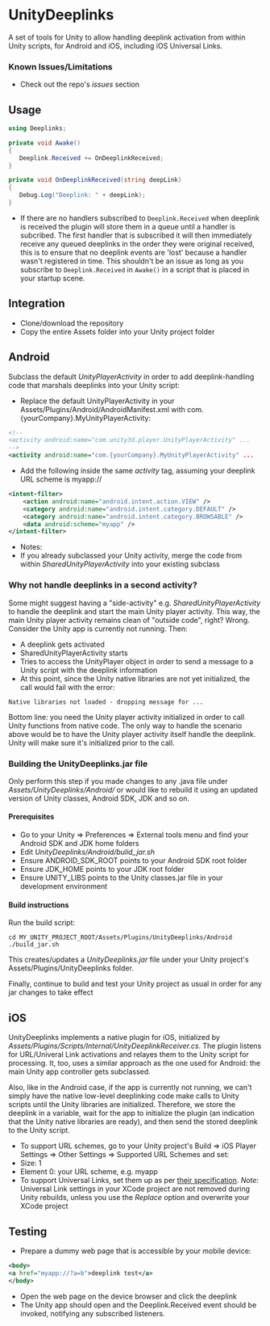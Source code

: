 # UnityDeeplinks
A set of tools for Unity to allow handling deeplink activation from within Unity scripts, for Android and iOS, including iOS Universal Links.
### Known Issues/Limitations
* Check out the repo's *issues* section
## Usage
 ```cs
 using Deeplinks;
 
 private void Awake() 
 {
    Deeplink.Received += OnDeeplinkReceived;
 }
 
 private void OnDeeplinkReceived(string deepLink)
 {
    Debug.Log("Deeplink: " + deepLink);
 }
 ```
 * If there are no handlers subscribed to `Deeplink.Received` when deeplink is received the plugin will store them in a queue until a handler is subcribed. The first handler that is subscribed it will then immediately receive any queued deeplinks in the order they were original received, this is to ensure that no deeplink events are 'lost' because a handler wasn't registered in time. This shouldn't be an issue as long as you subscribe to `Deeplink.Received` in `Awake()` in a script that is placed in your startup scene.
## Integration
* Clone/download the repository
* Copy the entire Assets folder into your Unity project folder
## Android
Subclass the default *UnityPlayerActivity* in order to add deeplink-handling code that marshals deeplinks into your Unity script:

* Replace the default UnityPlayerActivity in your Assets/Plugins/Android/AndroidManifest.xml with com.{yourCompany}.MyUnityPlayerActivity:

 ```xml
 <!--
 <activity android:name="com.unity3d.player.UnityPlayerActivity" ...
 -->
 <activity android:name="com.{yourCompany}.MyUnityPlayerActivity" ...
 ```

* Add the following inside the same *activity* tag, assuming your deeplink URL scheme is myapp://

 ```xml
 <intent-filter>
     <action android:name="android.intent.action.VIEW" />
     <category android:name="android.intent.category.DEFAULT" />
     <category android:name="android.intent.category.BROWSABLE" />
     <data android:scheme="myapp" />
 </intent-filter>
 ```

* Notes:
 * If you already subclassed your Unity activity, merge the code from within *SharedUnityPlayerActivity* into your existing subclass

### Why not handle deeplinks in a second activity?
Some might suggest having a "side-activity" e.g. *SharedUnityPlayerActivity* to handle the deeplink and start the main Unity player activity. This way, the main Unity player activity remains clean of "outside code", right? Wrong. Consider the Unity app is currently not running. Then:
* A deeplink gets activated
* SharedUnityPlayerActivity starts
* Tries to access the UnityPlayer object in order to send a message to a Unity script with the deeplink information
* At this point, since the Unity native libraries are not yet initialized, the call would fail with the error:
 ```
 Native libraries not loaded - dropping message for ...
 ```
Bottom line: you need the Unity player activity initialized in order to call Unity functions from native code. The only way to handle the scenario above would be to have the Unity player activity itself handle the deeplink. Unity will make sure it's initialized prior to the call.

### Building the UnityDeeplinks.jar file
Only perform this step if you made changes to any .java file under *Assets/UnityDeeplinks/Android/* or would like to rebuild it using an updated version of Unity classes, Android SDK, JDK and so on.

#### Prerequisites
* Go to your Unity => Preferences => External tools menu and find your Android SDK and JDK home folders
* Edit *UnityDeeplinks/Android/bulid_jar.sh*
* Ensure ANDROID_SDK_ROOT points to your Android SDK root folder
* Ensure JDK_HOME points to your JDK root folder
* Ensure UNITY_LIBS points to the Unity classes.jar file in your development environment

#### Build instructions
Run the build script:
```
cd MY_UNITY_PROJECT_ROOT/Assets/Plugins/UnityDeeplinks/Android
./build_jar.sh
```

This creates/updates a *UnityDeeplinks.jar* file under your Unity project's Assets/Plugins/UnityDeeplinks folder.

Finally, continue to build and test your Unity project as usual in order for any jar changes to take effect

## iOS
UnityDeeplinks implements a native plugin for iOS, initialized by *Assets/Plugins/Scripts/Internal/UnityDeeplinkReceiver.cs*. The plugin listens for URL/Univeral Link activations and relayes them to the Unity script for processing. It, too, uses a similar approach as the one used for Android: the main Unity app controller gets subclassed.

Also, like in the Android case, if the app is currently not running, we can't simply have the native low-level deeplinking code make calls to Unity scripts until the Unity libraries are initialized. Therefore, we store the deeplink in a variable, wait for the app to initialize the plugin (an indication that the Unity native libraries are ready), and then send the stored deeplink to the Unity script.

* To support URL schemes, go to your Unity project's Build => iOS Player Settings => Other Settings => Supported URL Schemes and set:
 * Size: 1
 * Element 0: your URL scheme, e.g. myapp
* To support Universal Links, set them up as per [their specification](https://developer.apple.com/library/content/documentation/General/Conceptual/AppSearch/UniversalLinks.html). *Note:* Universal Link settings in your XCode project are not removed during Unity rebuilds, unless you use the *Replace* option and overwrite your XCode project

## Testing

* Prepare a dummy web page that is accessible by your mobile device:

 ```xml
 <body>
 <a href="myapp://?a=b">deeplink test</a>
 </body>
 ```

* Open the web page on the device browser and click the deeplink
* The Unity app should open and the Deeplink.Received event should be invoked, notifying any subscribed listeners.
